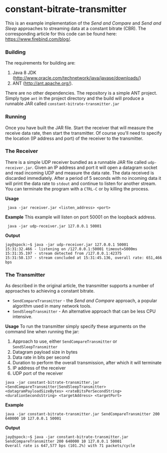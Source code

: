 # constant-bitrate-transmitter
This is an example implementation of the *Send and Compare* and *Send and Sleep* approaches to streaming data at a constant bitrate (CBR). The corresponding article for this code can be found here: https://www.firebind.com/blog/.

### Building

The requirements for building are:

1. Java 8 JDK (http://www.oracle.com/technetwork/java/javase/downloads/) 
2. ANT (http://ant.apache.org/). 

There are no other dependencies. The repository is a simple ANT project. Simply type `ant` in the project directory and the build will produce a runnable JAR called `constant-bitrate-transmitter.jar`

### Running

Once you have built the JAR file. Start the receiver that will measure the receive data rate, then start the transmitter. Of course you'll need to specify the location (IP address and port) of the receiver to the transmitter.

### The Receiver
There is a simple UDP receiver bundled as a runnable JAR file called `udp-receiver.jar`. Given an IP address and port it will open a datagram socket and read incoming UDP and measure the data rate. The data received is discarded immediately. After a period of 5 seconds with no incoming data it will print the data rate to `stdout` and continue to listen for another stream. You can terminate the program with a `CTRL-C` or by killing the process.

**Usage**
```
 java -jar receiver.jar <listen_address> <port>
```

**Example**
This example will listen on port 50001 on the loopback address.
```
 java -jar udp-receiver.jar 127.0.0.1 50001
```
**Output**
```
jay@spock:~$ java -jar udp-receiver.jar 127.0.0.1 50001
15:31:32.466 - listening on /127.0.0.1:50001 timeout=5000ms
15:31:35.197 - stream detected from /127.0.0.1:42375
15:31:50.137 - stream concluded at 15:31:45.136, overall rate: 651,466 bps
```


### The Transmitter
As described in the original article, the transmitter supports a number of approaches to achieving a constant bitrate. 

* `SendCompareTransmitter` - the *Send and Compare* approach, a popular algorithm used in many network tools.
* `SendSleepTransmitter` - An alternative approach that can be less CPU intensive.

**Usage**
To run the transmitter simply specify these arguments on the command line when running the jar:
1. Approach to use, either `SendCompareTransmitter` or `SendSleepTransmitter`
2. Datagram payload size in bytes
3. Data rate in bits per second
4. Duration to perform the overall transmission, after which it will terminate
5. IP address of the receiver
6. UDP port of the receiver

```
java -jar constant-bitrate-transmitter.jar <SendCompareTransmitter|SendSleepTransmitter> <datagramPayloadSizeBytes> <rateBitsPerSecondString> <durationSecondsString> <targetAddress> <targetPort> 
```

**Example**
```
java -jar constant-bitrate-transmitter.jar SendCompareTransmitter 200 640000 10 127.0.0.1 50001
```

**Output**
```
jay@spock:~$ java -jar constant-bitrate-transmitter.jar SendCompareTransmitter 200 640000 10 127.0.0.1 50001
Overall rate is 647,577 bps (101.2%) with 71 packets/cycle
```


